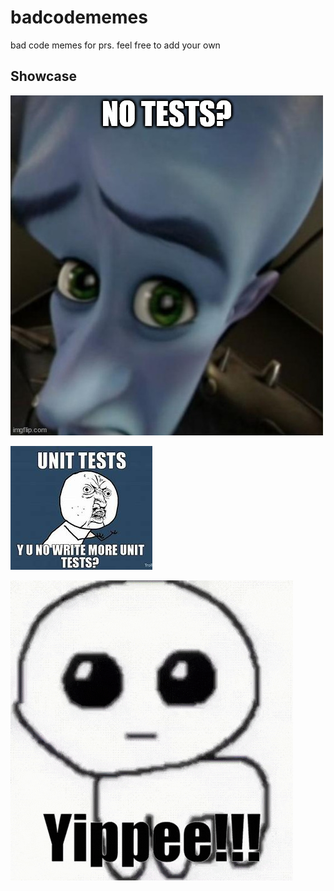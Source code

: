 # badcodememes
bad code memes for prs. feel free to add your own

## Showcase 

![NoTests](https://raw.githubusercontent.com/illuminat3/badcodememes/main/NoTests.jpg)

![NoMoreUnitTests](https://raw.githubusercontent.com/illuminat3/badcodememes/main/NoWriteMoreUnitTests.png)

![Yippee](https://raw.githubusercontent.com/illuminat3/badcodememes/main/yippee.gif)
